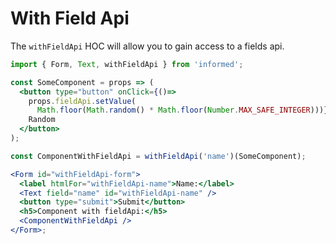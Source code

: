 # With Field Api

The `withFieldApi` HOC will allow you to gain access to a fields api.

<!-- STORY -->

```jsx
import { Form, Text, withFieldApi } from 'informed';

const SomeComponent = props => (
  <button type="button" onClick={()=>
    props.fieldApi.setValue(
      Math.floor(Math.random() * Math.floor(Number.MAX_SAFE_INTEGER)))}>
    Random
  </button>
);

const ComponentWithFieldApi = withFieldApi('name')(SomeComponent);

<Form id="withFieldApi-form">
  <label htmlFor="withFieldApi-name">Name:</label>
  <Text field="name" id="withFieldApi-name" />
  <button type="submit">Submit</button>
  <h5>Component with fieldApi:</h5>
  <ComponentWithFieldApi />
</Form>;
```
